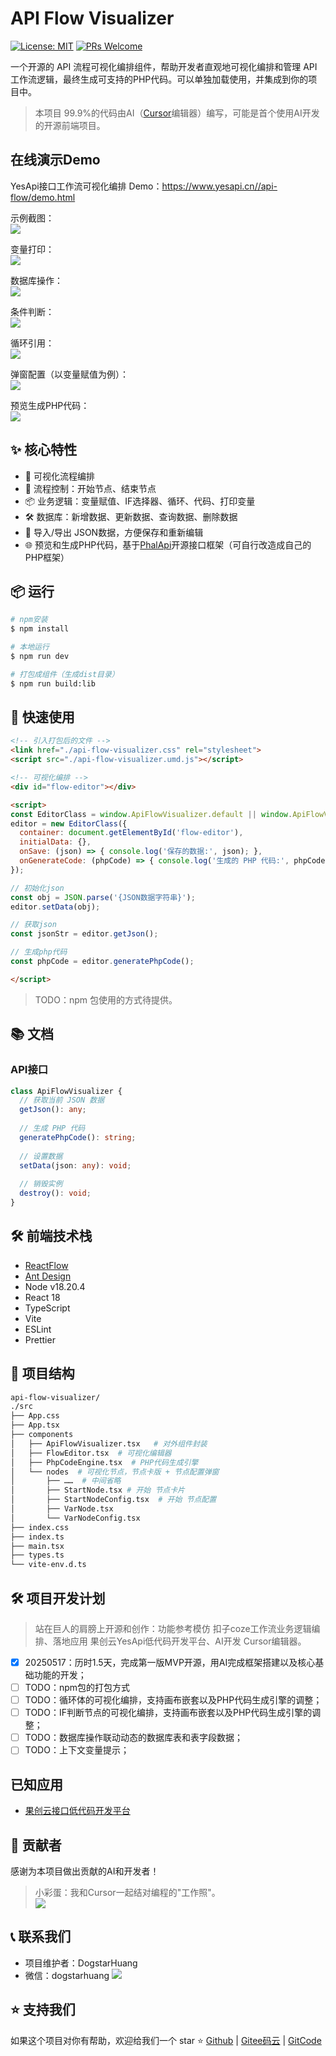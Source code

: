 # API Flow Visualizer

[![License: MIT](https://img.shields.io/badge/License-MIT-yellow.svg)](https://opensource.org/licenses/MIT)
[![PRs Welcome](https://img.shields.io/badge/PRs-welcome-brightgreen.svg)](https://github.com/yourusername/api-flow-visualizer/pulls)
  
一个开源的 API 流程可视化编排组件，帮助开发者直观地可视化编排和管理 API 工作流逻辑，最终生成可支持的PHP代码。可以单独加载使用，并集成到你的项目中。
  
> 本项目 99.9%的代码由AI（[Cursor](https://www.cursor.com/)编辑器）编写，可能是首个使用AI开发的开源前端项目。  


## 在线演示Demo
YesApi接口工作流可视化编排 Demo：https://www.yesapi.cn//api-flow/demo.html  

示例截图：  
![](./examples/yesapi-flow-demo-snaptshot.png)  

变量打印：  
![](./examples/img/变量打印.png)  

数据库操作：  
![](./examples/img/数据库操作.png)  

条件判断：  
![](./examples/img/条件判断.png)  

循环引用：  
![](./examples/img/循环引用.png)  

弹窗配置（以变量赋值为例）：  
![](./examples/img/变量赋值-弹窗配置.png)  

预览生成PHP代码：  
![](./examples/img/生成预览PHP代码.png)  

## ✨ 核心特性

- 🎨 可视化流程编排
- 🔄 流程控制：开始节点、结束节点
- 📦 业务逻辑：变量赋值、IF选择器、循环、代码、打印变量
- 🛠 数据库：新增数据、更新数据、查询数据、删除数据
- 📱 导入/导出 JSON数据，方便保存和重新编辑
- 🌐 预览和生成PHP代码，基于[PhalApi](https://www.phalapi.net/)开源接口框架（可自行改造成自己的PHP框架）

## 📦 运行

```bash
# npm安装
$ npm install

# 本地运行
$ npm run dev

# 打包成组件（生成dist目录）
$ npm run build:lib
```

## 🚀 快速使用
```html
<!-- 引入打包后的文件 -->
<link href="./api-flow-visualizer.css" rel="stylesheet">
<script src="./api-flow-visualizer.umd.js"></script>

<!-- 可视化编排 -->
<div id="flow-editor"></div>

<script>
const EditorClass = window.ApiFlowVisualizer.default || window.ApiFlowVisualizer;
editor = new EditorClass({
  container: document.getElementById('flow-editor'),
  initialData: {},
  onSave: (json) => { console.log('保存的数据:', json); },
  onGenerateCode: (phpCode) => { console.log('生成的 PHP 代码:', phpCode); }
});

// 初始化json
const obj = JSON.parse('{JSON数据字符串}');
editor.setData(obj);

// 获取json
const jsonStr = editor.getJson();

// 生成php代码
const phpCode = editor.generatePhpCode();

</script>
```

> TODO：npm 包使用的方式待提供。

## 📚 文档

### API接口

```typescript
class ApiFlowVisualizer {
  // 获取当前 JSON 数据
  getJson(): any;
  
  // 生成 PHP 代码
  generatePhpCode(): string;
  
  // 设置数据
  setData(json: any): void;
  
  // 销毁实例
  destroy(): void;
}
```

## 🛠 前端技术栈

- [ReactFlow](https://reactflow.dev/)
- [Ant Design](https://ant.design/components/overview/)
- Node v18.20.4
- React 18
- TypeScript
- Vite
- ESLint
- Prettier

## 📁 项目结构

```bash
api-flow-visualizer/
./src
├── App.css
├── App.tsx
├── components
│   ├── ApiFlowVisualizer.tsx   # 对外组件封装
│   ├── FlowEditor.tsx  # 可视化编辑器
│   ├── PhpCodeEngine.tsx  # PHP代码生成引擎
│   └── nodes  # 可视化节点，节点卡版 + 节点配置弹窗
│       ├── ……  # 中间省略
│       ├── StartNode.tsx # 开始 节点卡片
│       ├── StartNodeConfig.tsx  # 开始 节点配置
│       ├── VarNode.tsx
│       └── VarNodeConfig.tsx
├── index.css
├── index.ts
├── main.tsx
├── types.ts
└── vite-env.d.ts
```

## 🛠 项目开发计划

> 站在巨人的肩膀上开源和创作：功能参考模仿 扣子coze工作流业务逻辑编排、落地应用 果创云YesApi低代码开发平台、AI开发 Cursor编辑器。  

- [x] 20250517：历时1.5天，完成第一版MVP开源，用AI完成框架搭建以及核心基础功能的开发；  
- [ ] TODO：npm包的打包方式
- [ ] TODO：循环体的可视化编排，支持画布嵌套以及PHP代码生成引擎的调整；
- [ ] TODO：IF判断节点的可视化编排，支持画布嵌套以及PHP代码生成引擎的调整；
- [ ] TODO：数据库操作联动动态的数据库表和表字段数据；
- [ ] TODO：上下文变量提示；

## 已知应用
 - [果创云接口低代码开发平台](https://www.yesapi.cn/)  

## 👥 贡献者

感谢为本项目做出贡献的AI和开发者！

> 小彩蛋：我和Cursor一起结对编程的"工作照"。  
![](./cursor-with-dogstar.png)  

## 📞 联系我们

- 项目维护者：DogstarHuang
- 微信：dogstarhuang
![](./dogtarhuang.jpg)  

## ⭐ 支持我们

如果这个项目对你有帮助，欢迎给我们一个 star ⭐️ [Github](https://github.com/yesapicn/api-flow-visualizer) | [Gitee码云](https://gitee.com/dogstar/api-flow-visualizer) | [GitCode](https://gitcode.com/dogstarhuang/api-flow-visualizer)



